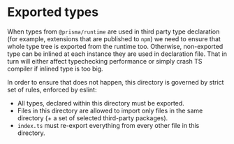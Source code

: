 # Exported types

When types from `@prisma/runtime` are used in third party type declaration (for example, extensions that are published to `npm`) we need to ensure that whole type tree is exported from the runtime too. Otherwise, non-exported type can be inlined at each instance they are used in declaration file. That in turn will either affect typechecking performance or simply crash TS compiler if inlined type is too big.

In order to ensure that does not happen, this directory is governed by strict set of rules, enforced by eslint:

- All types, declared within this directory must be exported.
- Files in this directory are allowed to import only files in the same directory (+ a set of selected third-party packages).
- `index.ts` must re-export everything from every other file in this directory.
